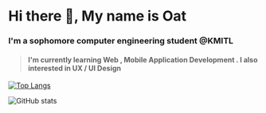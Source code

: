 # Hi there 👋, My name is Oat


### I'm a sophomore computer engineering student @KMITL


> #### I'm currently learning Web , Mobile Application Development . I also interested in UX / UI Design 


[![Top Langs](https://github-readme-stats.vercel.app/api/top-langs/?username=aphisit-ths&layout=compact)](https://github.com/anuraghazra/github-readme-stats)


![GitHub stats](https://github-readme-stats.vercel.app/api?username=aphisit-ths&show_icons=true)  



